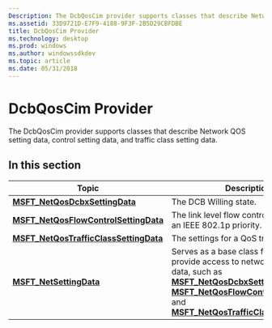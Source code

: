```yaml
---
Description: The DcbQosCim provider supports classes that describe Network QOS setting data, control setting data, and traffic class setting data.
ms.assetid: 33D9721D-E7F9-4188-9F3F-2B5D29CBFDBE
title: DcbQosCim Provider
ms.technology: desktop
ms.prod: windows
ms.author: windowssdkdev
ms.topic: article
ms.date: 05/31/2018
---
```


# DcbQosCim Provider

The DcbQosCim provider supports classes that describe Network QOS setting data, control setting data, and traffic class setting data.

## In this section



| Topic                                                                                        | Description                                                                                                                                                                                                                                                                                                                                   |
|----------------------------------------------------------------------------------------------|-----------------------------------------------------------------------------------------------------------------------------------------------------------------------------------------------------------------------------------------------------------------------------------------------------------------------------------------------|
| [**MSFT\_NetQosDcbxSettingData**](msft-netqosdcbxsettingdata.md)<br/>                 | The DCB Willing state.<br/>                                                                                                                                                                                                                                                                                                             |
| [**MSFT\_NetQosFlowControlSettingData**](msft-netqosflowcontrolsettingdata.md)<br/>   | The link level flow control settings for an IEEE 802.1p priority.<br/>                                                                                                                                                                                                                                                                  |
| [**MSFT\_NetQosTrafficClassSettingData**](msft-netqostrafficclasssettingdata.md)<br/> | The settings for a QoS traffic class.<br/>                                                                                                                                                                                                                                                                                              |
| [**MSFT\_NetSettingData**](msft-netsettingdata-dcbqoscim.md)<br/>                     | Serves as a base class for clases that provide access to network settings data, such as [**MSFT\_NetQosDcbxSettingData**](msft-netqosdcbxsettingdata.md), [**MSFT\_NetQosFlowControlSettingData**](msft-netqosflowcontrolsettingdata.md), and [**MSFT\_NetQosTrafficClassSettingData**](msft-netqostrafficclasssettingdata.md).<br/> |



 

 

 




